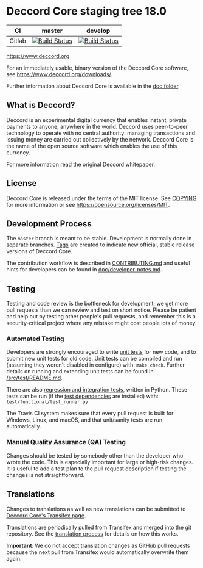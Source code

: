 Deccord Core staging tree 18.0
===========================

|CI|master|develop|
|-|-|-|
|Gitlab|[![Build Status](https://gitlab.com/deccord/deccord/badges/master/pipeline.svg)](https://gitlab.com/deccord/deccord/-/tree/master)|[![Build Status](https://gitlab.com/deccord/deccord/badges/develop/pipeline.svg)](https://gitlab.com/deccord/deccord/-/tree/develop)|

https://www.deccord.org

For an immediately usable, binary version of the Deccord Core software, see
https://www.deccord.org/downloads/.

Further information about Deccord Core is available in the [doc folder](/doc).

What is Deccord?
-------------

Deccord is an experimental digital currency that enables instant, private
payments to anyone, anywhere in the world. Deccord uses peer-to-peer technology
to operate with no central authority: managing transactions and issuing money
are carried out collectively by the network. Deccord Core is the name of the open
source software which enables the use of this currency.


For more information read the original Deccord whitepaper.

License
-------

Deccord Core is released under the terms of the MIT license. See [COPYING](COPYING) for more
information or see https://opensource.org/licenses/MIT.

Development Process
-------------------

The `master` branch is meant to be stable. Development is normally done in separate branches.
[Tags](https://github.com/Deccord/tags) are created to indicate new official,
stable release versions of Deccord Core.

The contribution workflow is described in [CONTRIBUTING.md](CONTRIBUTING.md)
and useful hints for developers can be found in [doc/developer-notes.md](doc/developer-notes.md).

Testing
-------

Testing and code review is the bottleneck for development; we get more pull
requests than we can review and test on short notice. Please be patient and help out by testing
other people's pull requests, and remember this is a security-critical project where any mistake might cost people
lots of money.

### Automated Testing

Developers are strongly encouraged to write [unit tests](src/test/README.md) for new code, and to
submit new unit tests for old code. Unit tests can be compiled and run
(assuming they weren't disabled in configure) with: `make check`. Further details on running
and extending unit tests can be found in [/src/test/README.md](/src/test/README.md).

There are also [regression and integration tests](/test), written
in Python.
These tests can be run (if the [test dependencies](/test) are installed) with: `test/functional/test_runner.py`

The Travis CI system makes sure that every pull request is built for Windows, Linux, and macOS, and that unit/sanity tests are run automatically.

### Manual Quality Assurance (QA) Testing

Changes should be tested by somebody other than the developer who wrote the
code. This is especially important for large or high-risk changes. It is useful
to add a test plan to the pull request description if testing the changes is
not straightforward.

Translations
------------

Changes to translations as well as new translations can be submitted to
[Deccord Core's Transifex page](https://www.transifex.com/projects/p/deccord/).

Translations are periodically pulled from Transifex and merged into the git repository. See the
[translation process](doc/translation_process.md) for details on how this works.

**Important**: We do not accept translation changes as GitHub pull requests because the next
pull from Transifex would automatically overwrite them again.